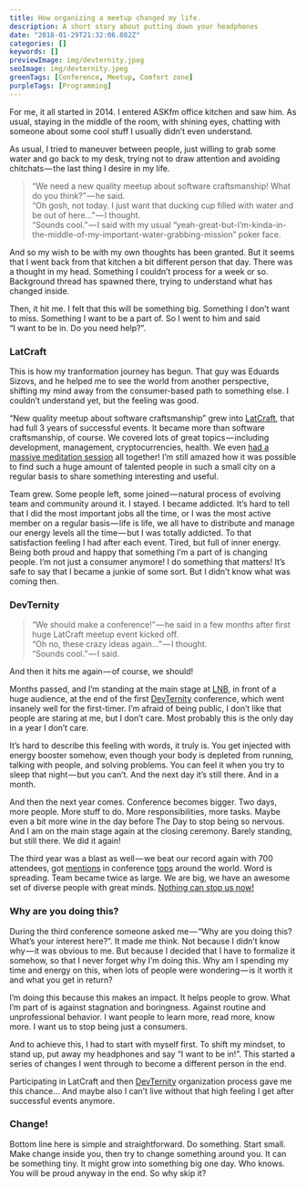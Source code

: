 ```yaml
---
title: How organizing a meetup changed my life.
description: A short story about putting down your headphones
date: "2018-01-29T21:32:06.082Z"
categories: []
keywords: []
previewImage: img/devternity.jpeg
seoImage: img/devternity.jpeg
greenTags: [Conference, Meetup, Comfort zone]
purpleTags: [Programming]
---
```


For me, it all started in 2014. I entered ASKfm office kitchen and saw him. As usual, staying in the middle of the room, with shining eyes, chatting with someone about some cool stuff I usually didn’t even understand.

As usual, I tried to maneuver between people, just willing to grab some water and go back to my desk, trying not to draw attention and avoiding chitchats — the last thing I desire in my life.

> “We need a new quality meetup about software craftsmanship! What do you think?” — he said.   
> “Oh gosh, not today. I just want that ducking cup filled with water and be out of here…” — I thought.   
> “Sounds cool.” — I said with my usual “yeah-great-but-I’m-kinda-in-the-middle-of-my-important-water-grabbing-mission” poker face.

And so my wish to be with my own thoughts has been granted. But it seems that I went back from that kitchen a bit different person that day. There was a thought in my head. Something I couldn’t process for a week or so. Background thread has spawned there, trying to understand what has changed inside.

Then, it hit me. I felt that this will be something big. Something I don’t want to miss. Something I want to be a part of. So I went to him and said   
“I want to be in. Do you need help?”.

### LatCraft

This is how my tranformation journey has begun. That guy was Eduards Sizovs, and he helped me to see the world from another perspective, shifting my mind away from the consumer-based path to something else. I couldn’t understand yet, but the feeling was good.

“New quality meetup about software craftsmanship” grew into [LatCraft](https://www.facebook.com/groups/latcraft/), that had full 3 years of successful events. It became more than software craftsmanship, of course. We covered lots of great topics — including development, management, cryptocurrencies, health. We even [had a massive meditation session](https://www.youtube.com/watch?v=F-RLFrE0HV0) all together! I’m still amazed how it was possible to find such a huge amount of talented people in such a small city on a regular basis to share something interesting and useful.

Team grew. Some people left, some joined — natural process of evolving team and community around it. I stayed. I became addicted. It’s hard to tell that I did the most important jobs all the time, or I was the most active member on a regular basis — life is life, we all have to distribute and manage our energy levels all the time — but I was totally addicted. To that satisfaction feeling I had after each event. Tired, but full of inner energy. Being both proud and happy that something I’m a part of is changing people. I’m not just a consumer anymore! I do something that matters! It’s safe to say that I became a junkie of some sort. But I didn’t know what was coming then.

### DevTernity

> “We should make a conference!” — he said in a few months after first huge LatCraft meetup event kicked off.  
> “Oh no, these crazy ideas again…” — I thought.   
> “Sounds cool.” — I said.

And then it hits me again — of course, we should!

Months passed, and I’m standing at the main stage at [LNB](https://www.lnb.lv), in front of a huge audience, at the end of the first [DevTernity](https://devternity.com) conference, which went insanely well for the first-timer. I’m afraid of being public, I don’t like that people are staring at me, but I don’t care. Most probably this is the only day in a year I don’t care.

It’s hard to describe this feeling with words, it truly is. You get injected with energy booster somehow, even though your body is depleted from running, talking with people, and solving problems. You can feel it when you try to sleep that night — but you can’t. And the next day it’s still there. And in a month.

And then the next year comes. Conference becomes bigger. Two days, more people. More stuff to do. More responsibilities, more tasks. Maybe even a bit more wine in the day before The Day to stop being so nervous. And I am on the main stage again at the closing ceremony. Barely standing, but still there. We did it again!

The third year was a blast as well — we beat our record again with 700 attendees, got [mentions](https://techbeacon.com/best-software-engineering-conferences-2018) in conference [tops](https://medium.com/@uxdxconf/8-developer-conferences-to-consider-for-your-2018-calendar-7f2c81295772) around the world. Word is spreading. Team became twice as large. We are big, we have an awesome set of diverse people with great minds. [Nothing can stop us now!](https://www.youtube.com/watch?v=oXTY7GYhlFU)

### Why are you doing this?

During the third conference someone asked me — “Why are you doing this? What’s your interest here?”. It made me think. Not because I didn’t know why — it was obvious to me. But because I decided that I have to formalize it somehow, so that I never forget why I’m doing this. Why am I spending my time and energy on this, when lots of people were wondering — is it worth it and what you get in return?

I’m doing this because this makes an impact. It helps people to grow. What I’m part of is against stagnation and boringness. Against routine and unprofessional behavior. I want people to learn more, read more, know more. I want us to stop being just a consumers.

And to achieve this, I had to start with myself first. To shift my mindset, to stand up, put away my headphones and say “I want to be in!”. This started a series of changes I went through to become a different person in the end.

Participating in LatCraft and then [DevTernity](https://devternity.com) organization process gave me this chance… And maybe also I can’t live without that high feeling I get after successful events anymore.

### Change!

Bottom line here is simple and straightforward. Do something. Start small. Make change inside you, then try to change something around you. It can be something tiny. It might grow into something big one day. Who knows. You will be proud anyway in the end. So why skip it?

